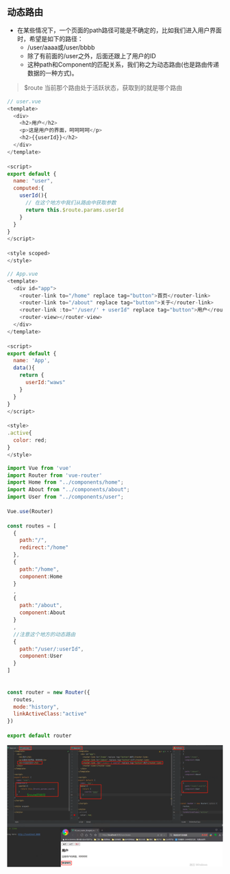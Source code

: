 ## 动态路由

- 在某些情况下，一个页面的path路径可能是不确定的，比如我们进入用户界面时，希望是如下的路径：
  - /user/aaaa或/user/bbbb
  - 除了有前面的/user之外，后面还跟上了用户的ID
  - 这种path和Component的匹配关系，我们称之为动态路由(也是路由传递数据的一种方式)。

> $route 当前那个路由处于活跃状态，获取到的就是哪个路由

```js
// user.vue
<template>
  <div>
    <h2>用户</h2>
    <p>这是用户的界面，呵呵呵呵</p>
    <h2>{{userId}}</h2>
  </div>
</template>

<script>
export default {
  name: "user",
  computed:{
    userId(){
      // 在这个地方中我们从路由中获取参数
      return this.$route.params.userId
    }
  }
}
</script>

<style scoped>
</style>
```

```js
// App.vue
<template>
  <div id="app">
    <router-link to="/home" replace tag="button">首页</router-link>
    <router-link to="/about" replace tag="button">关于</router-link>
    <router-link :to="'/user/' + userId" replace tag="button">用户</router-link>
    <router-view></router-view>
  </div>
</template>

<script>
export default {
  name: 'App',
  data(){
    return {
      userId:"waws"
    }
  }
}
</script>

<style>
.active{
  color: red;
}
</style>
```

```js
import Vue from 'vue'
import Router from 'vue-router'
import Home from "../components/home";
import About from "../components/about";
import User from "../components/user";

Vue.use(Router)

const routes = [
  {
    path:"/",
    redirect:"/home"
  },
  {
    path:"/home",
    component:Home
  }
  ,
  {
    path:"/about",
    component:About
  }
  ,
  //注意这个地方的动态路由
  {
    path:"/user/:userId",
    component:User
  }
]


const router = new Router({
  routes,
  mode:"history",
  linkActiveClass:"active"
})

export default router
```

![企业微信截图_20210908103904](images\企业微信截图_20210908103904.png)







